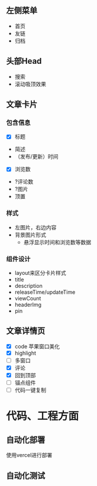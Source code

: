 ## 左侧菜单
- 首页
- 友链
- 归档

## 头部Head
- 搜索
- 滚动吸顶效果

## 文章卡片
### 包含信息
- [x] 标题
- 简述
- （发布/更新）时间
- [x] 浏览数
- ?评论数
- ?图片
- 顶置
### 样式
- 左图片，右边内容
- 背景图片形式
  - 悬浮显示时间和浏览数等数据
### 组件设计
- layout来区分卡片样式
- title
- description
- releaseTime/updateTime
- viewCount
- headerImg
- pin

## 文章详情页
- [x] code 苹果窗口美化
- [x] highlight
- [ ] 多窗口
- [x] 评论
- [x] 回到顶部
- [ ] 锚点组件
- [ ] 代码一键复制

# 代码、工程方面
## 自动化部署
使用vercel进行部署

## 自动化测试
